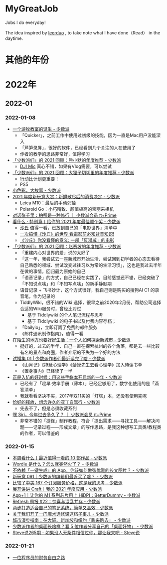 # MyGreatJob
Jobs I do everyday!

The idea inspired by [leerduo](https://github.com/leerduo) , to take note what I have done（Read） in the daytime.

# 其他的年份

# 2022年

## 2022-01

### 2022-01-08

- [一个游牧教室的诞生 - 少数派](https://sspai.com/post/70685) 
    - 「Quicker」，之前工作中使用过初级的技能，因为一直是Mac用户没能深入
    - 「芦笋录屏」，很好的软件，已经看到几个关注的人在使用了
    - 作者的教学的思路非常好，值得学习
- [「少数派们」的 2021 回顾：熊小默的年度推荐 - 少数派](https://sspai.com/post/70672)
    - [DJI Mic](https://www.dji.com/cn/mic?site=brandsite&from=landing_page) 真心不错，如果有Vlog需要，可以尝试
- [「少数派们」的 2021 回顾：大狸子切切里的年度推荐 - 少数派](https://sspai.com/post/70657)
    - 行动比计划更重要！
    - PS5
- [小色彩，大故事 - 少数派](https://sspai.com/post/70689)
- [2021 年度新玩意大赏：新鲜散尽后的消费决定 - 少数派](https://sspai.com/post/70695)
    - Leica M10：最后的手动旁轴
    - Polaroid Go：小巧精致、颜值极高的宝丽来相机
- [对话张千里：拍照是一种修行 ｜ 少数派会员 π+Prime](https://sspai.com/prime/story/ricoh-gr3x-report-zhangqianli)
- [看什么 · 特别篇丨给你的 2021 年度最佳颁个奖 - 少数派](https://sspai.com/post/70706)
    - [沙丘](https://movie.douban.com/subject/3001114/) 值得一看，已放到自己的「电影世界」清单中
    - [一次搞懂《沙丘》的世界 看電影前必知背景知识!](https://www.youtube.com/watch?v=jDLqxTisjaI)
    - [《沙丘》你没看懂的意义: 一部「反漫威」的电影](https://www.youtube.com/watch?v=mG-doyI8n1g)
- [「少数派们」的 2021 回顾：赵赛坡的年度推荐 - 少数派](https://sspai.com/post/70690)
    - 「重建内心对世界的爱」说的太好了
    - 「这一年，我尝试去一座新城市开始生活、尝试回到初学者的心态去看待自己熟悉的领域、尝试改变过往习以为常的生活习惯」，这也是我过去半年在做的事情，回归最为原始的自己
    - 「语音记录」的方式，自己已经在实践了，目前感觉还不错，已经突破了「不知说点啥」和「不知写点啥」的新手静默期
    - 语音记录 + 飞书妙计，这个方式很好，我自己则是购买的搜狗AI C1 的录音笔，作为记录的
    - TiddlyWiki，很不错的Wiki 选择，很早之前2020年2月份，帮助公司选择合适的Wiki服务时，曾经比对过
        - 基于 Tiddlywiki 的个人笔记流程与思考
        - 基于 Tiddlywiki 的电子书以及付费内容存档；
    - 「Dailyio」，立即订阅了免费的邮件服务
    - 《邮件通讯制作指南》，值得一看
- [在陌生的地方也要好好生活：一个人如何探索新城市 - 少数派](https://sspai.com/post/70694)
    - 挺好的，过去的半年，自己一直在探索杭州的各个角落，都是去一些比较有名的景点和商圈，作者介绍的不失为一个好的方法
- [试播集 01 | 少数派作者们最近读完了啥 - 少数派](https://sspai.com/post/70546)
    - 《山月记》《拖延心理学》《蛤蟆先生去看心理学》加入待读书单
    - 《置身事内》已经读了一半
- [正是入坑的好时候：用这些手帐本开启新的一年 - 少数派](https://sspai.com/post/70654)
    - 已经有了「趁早·效率手册（薄本）」已经足够用了，数字化使用的是「滴答清单」
    - 我就看看坚决不买，2017年双11买的「灯塔」本，还没有使用完呢
- [恰好的释放，想念许久的亚丁自驾行 - 少数派](https://sspai.com/post/69807)
    - 先去不了，但是必须收藏系列
- [嘿 Siri，今年过去多久了？ ｜ 少数派会员 π+Prime](https://sspai.com/prime/story/shortcuts-year-progress-bar)
    - 非常不错的「捷径」制作教程，符合「提出需求——寻找工具——解决问题——记录过程——形成文章」的写作思路，是我这种想写工具类/教程类的作者，可以借鉴的

### 2022-01-15

- [本周看什么丨最近值得一看的 10 部作品 - 少数派](https://sspai.com/post/70952)
- [Wordle 是什么？怎么就突然火了？ - 少数派](https://sspai.com/post/70949)
- [不依赖「一键生成」的 App，你该如何做张优雅的长文图片？ - 少数派](https://sspai.com/post/70800)
- [新玩意 091｜少数派的编辑们最近买了啥？ - 少数派](https://sspai.com/post/70931)
- [比较了中美 167 个订阅服务价格，这是我的思考 - 少数派](https://sspai.com/post/70886)
- [展开讲讲 Craft｜我的 2021 年度应用 - 少数派](https://sspai.com/post/70778)
- [App+1｜让你的 M1 系列芯片用上 HiDPI：BetterDummy - 少数派](https://sspai.com/post/70141)
- [Refresh 周报 #22：惊喜与混乱并存 - 少数派](https://sspai.com/post/70913)
- [两步打造适合自己的笔记系统，简单又高效 - 少数派](https://sspai.com/post/70841)
- [关于我们开了一门魔术选修课这档子事儿 - 少数派](https://sspai.com/post/70626)
- [城市漫步指南：在大阪、新加坡和纽约「跑来跑去」 - 少数派](https://sspai.com/post/70661)
- [少数派作者的桌面长啥样？看 5 位作者分享自己的「桌面好物」 - 少数派](https://sspai.com/post/70809)
- [Steve说265期 - 如果没人无条件相信过你，那让我来吧 - Steve说](https://www.xiaoyuzhoufm.com/episode/61cd67cb64892d00475472e4)

### 2022-01-21
- [一位程序员的财务自由之路](https://mp.weixin.qq.com/s/pk23SS5zLRnKoEcOMG8lsg)